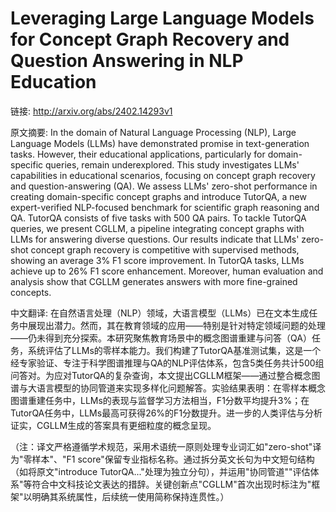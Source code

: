 # Leveraging Large Language Models for Concept Graph Recovery and Question Answering in NLP Education

链接: http://arxiv.org/abs/2402.14293v1

原文摘要:
In the domain of Natural Language Processing (NLP), Large Language Models
(LLMs) have demonstrated promise in text-generation tasks. However, their
educational applications, particularly for domain-specific queries, remain
underexplored. This study investigates LLMs' capabilities in educational
scenarios, focusing on concept graph recovery and question-answering (QA). We
assess LLMs' zero-shot performance in creating domain-specific concept graphs
and introduce TutorQA, a new expert-verified NLP-focused benchmark for
scientific graph reasoning and QA. TutorQA consists of five tasks with 500 QA
pairs. To tackle TutorQA queries, we present CGLLM, a pipeline integrating
concept graphs with LLMs for answering diverse questions. Our results indicate
that LLMs' zero-shot concept graph recovery is competitive with supervised
methods, showing an average 3% F1 score improvement. In TutorQA tasks, LLMs
achieve up to 26% F1 score enhancement. Moreover, human evaluation and analysis
show that CGLLM generates answers with more fine-grained concepts.

中文翻译:
在自然语言处理（NLP）领域，大语言模型（LLMs）已在文本生成任务中展现出潜力。然而，其在教育领域的应用——特别是针对特定领域问题的处理——仍未得到充分探索。本研究聚焦教育场景中的概念图谱重建与问答（QA）任务，系统评估了LLMs的零样本能力。我们构建了TutorQA基准测试集，这是一个经专家验证、专注于科学图谱推理与QA的NLP评估体系，包含5类任务共计500组问答对。为应对TutorQA的复杂查询，本文提出CGLLM框架——通过整合概念图谱与大语言模型的协同管道来实现多样化问题解答。实验结果表明：在零样本概念图谱重建任务中，LLMs的表现与监督学习方法相当，F1分数平均提升3%；在TutorQA任务中，LLMs最高可获得26%的F1分数提升。进一步的人类评估与分析证实，CGLLM生成的答案具有更细粒度的概念呈现。

（注：译文严格遵循学术规范，采用术语统一原则处理专业词汇如"zero-shot"译为"零样本"、"F1 score"保留专业指标名称。通过拆分英文长句为中文短句结构（如将原文"introduce TutorQA..."处理为独立分句），并运用"协同管道""评估体系"等符合中文科技论文表达的措辞。关键创新点"CGLLM"首次出现时标注为"框架"以明确其系统属性，后续统一使用简称保持连贯性。）

